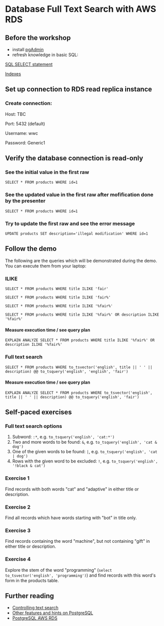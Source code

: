 # Database Full Text Search with AWS RDS

## Before the workshop
- install [pgAdmin](https://www.pgadmin.org/download/)
- refresh knowledge in basic SQL:

[SQL SELECT statement](http://www.w3schools.com/sql/sql_select.asp)


[Indexes](http://postgresguide.com/performance/indexes.html)

## Set up connection to RDS read replica instance
### Create connection:

Host: TBC

Port: 5432 (default)

Username: wwc

Password: Generic1

## Verify the database connection is read-only

### See the initial value in the first raw
`SELECT * FROM products WHERE id=1`

### See the updated value in the first raw after mofification done by the presenter
`SELECT * FROM products WHERE id=1`

### Try to update the first raw and see the error message
`UPDATE products SET description='illegal modification' WHERE id=1`


## Follow the demo
The following are the queries which will be demonstrated during the demo. You can execute them from your laptop:
### ILIKE
`SELECT * FROM products WHERE title ILIKE 'fair'`

`SELECT * FROM products WHERE title ILIKE 'fair%'`

`SELECT * FROM products WHERE title ILIKE '%fair%'`

`SELECT * FROM products WHERE title ILIKE '%fair%' OR description ILIKE '%fair%'`

#### Measure execution time / see query plan
`EXPLAIN ANALYZE SELECT * FROM products WHERE title ILIKE '%fair%' OR description ILIKE '%fair%'`

### Full text search
`SELECT * FROM products
WHERE to_tsvector('english', title || ' ' || description) @@ to_tsquery('english', 'english', 'fair')`

#### Measure execution time / see query plan
`EXPLAIN ANALYZE SELECT * FROM products
WHERE to_tsvector('english', title || ' ' || description) @@ to_tsquery('english', 'fair')`

## Self-paced exercises
### Full text search options
1. Subword: `:*`, e.g. `to_tsquery('english', 'cat:*')`
2. Two and more words to be found: `&`, e.g. `to_tsquery('english', 'cat & dog')`
3. One of the given words to be found: `|`, e.g. `to_tsquery('english', 'cat | dog')`
4. Rows with the given word to be excluded: `!`, e.g. `to_tsquery('english', '!black & cat')`

### Exercise 1
Find records with both words "cat" and "adaptive" in either title or description.

### Exercise 2
Find all records which have words starting with "bot" in title only.

### Exercise 3
Find records containing the word "machine", but not containing "gift" in either title or description. 

### Exercise 4
Explore the stem of the word "programming" (`select to_tsvector('english', 'programming')`) and find records with this word's form in the products table.

## Further reading
- [Controlling text search](https://www.postgresql.org/docs/8.3/static/textsearch-controls.html)
- [Other features and hints on PostgreSQL](http://postgresguide.com/)
- [PostgreSQL AWS RDS](https://aws.amazon.com/rds/postgresql/)
